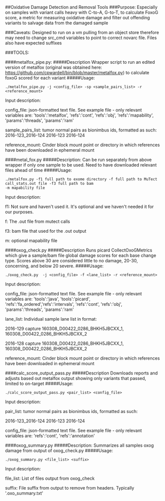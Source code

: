 ##Oxidative Damage Detection and Removal Tools
###Purpose: Especially on samples with variant calls heavy with C-to-A, G-to-T, to calculate FoxoG score, a metric for measuring oxidative damage and filter out offending variants to salvage data from the damaged sample

###Caveats:
Designed to run on a vm pulling from an object store therefore may need to change src_cmd variables to point to correct
novarc file.  Files also have expected suffixes

###TOOLS:

####metalfox_pipe.py:
#####Description
Wrapper script to run an edited version of metalfox (original was obtained here:
https://github.com/cpwardell/bin/blob/master/metalfox.py) to calculate foxoG scored for each variant
#####Usage:

 ```
 ./metalfox_pipe.py -j <config_file> -sp <sample_pairs_list> -r <reference_mount> 
 ```

 Input description:

 config_file: json-formatted text file.  See example file - only relevant variables are:
 'tools':'metalfox', 'refs':'cont', 'refs':'obj', 'refs':'mapability', 'params':'threads', 'params':'ram'
 
 sample_pairs_list: tumor normal pairs as bionimbus ids, formatted as such:
 2016-123_2016-124  2016-123    2016-124
 
 reference_mount: Cinder block mount point or directory in which references have been downloaded in ephemeral mount

####metal_fox.py
#####Description:
Can be run separately from above wrapper if only one sample to be used.  Need to have downloaded relevant files ahead
 of time
#####Usage:

```
./metalfox.py -f1 full path to exome directory -f full path to MuTect call_stats.out file -f3 full path to bam
-m mapability file
```

Input description:

f1:  Not sure and haven't used it.  It's optional and we haven't needed it for our purposes.

f: The .out file from mutect calls

f3: bam file that used for the .out output

m: optional mapability file
 
####oxog_check.py
#####Description
 Runs picard CollectOxoGMetrics which give a sample/bam file global damage scores for each base change type.  Scores 
 above 30 are considered little to no damage, 20-30, concerning, and below 20 severe.
#####Usage: 

```
./oxog_check.py  -j <config_file> -f <lane_list> -r <reference_mount>
 ```

 Input description:

 config_file: json-formatted text file.  See example file - only relevant variables are:
 'tools':'java', 'tools':'picard', 'refs':'fa_ordered','refs':'intervals', 'refs':'cont', 'refs':'obj',
 'params':'threads', 'params':'ram'
 
 lane_list: Individual sample lane list in format:

 2016-129	capture	160308_D00422_0286_BHKH5JBCXX_1, 160308_D00422_0286_BHKH5JBCXX_2

 2016-128	capture	160308_D00422_0286_BHKH5JBCXX_1, 160308_D00422_0286_BHKH5JBCXX_2
 
 reference_mount: Cinder block mount point or directory in which references have been downloaded in ephemeral mount
 
####calc_score_output_pass.py
#####Description
Downloads reports and adjusts based out metalfox output showing only variants that passed, limited to on-target
#####Usage:

```
./calc_score_output_pass.py <pair_list> <config_file>
```
 Input description:

pair_list: tumor normal pairs as bionimbus ids, formatted as such:

 2016-123_2016-124  2016-123    2016-124
 
 config_file: json-formatted text file.  See example file - only relevant variables are: 'refs':'cont', 'refs':'annotation'

####oxog_summary.py
#####Description:
Summarizes all samples oxog damage from output of oxog_check.py
#####Usage:

```
./oxog_summary.py <file_list> <suffix>
```
 
 Input description:
 
 file_list: List of files output from oxog_check
 
 suffix: File suffix from output to remove from headers.  Typically '.oxo_summary.txt'